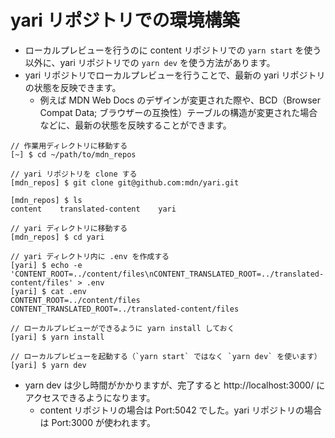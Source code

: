 # yari リポジトリでの環境構築

- ローカルプレビューを行うのに content リポジトリでの `yarn start` を使う以外に、yari リポジトリでの `yarn dev` を使う方法があります。
- yari リポジトリでローカルプレビューを行うことで、最新の yari リポジトリの状態を反映できます。
    - 例えば MDN Web Docs のデザインが変更された際や、BCD（Browser Compat Data; ブラウザーの互換性）テーブルの構造が変更された場合などに、最新の状態を反映することができます。

```
// 作業用ディレクトリに移動する
[~] $ cd ~/path/to/mdn_repos

// yari リポジトリを clone する
[mdn_repos] $ git clone git@github.com:mdn/yari.git

[mdn_repos] $ ls
content    translated-content    yari

// yari ディレクトリに移動する
[mdn_repos] $ cd yari

// yari ディレクトリ内に .env を作成する
[yari] $ echo -e 'CONTENT_ROOT=../content/files\nCONTENT_TRANSLATED_ROOT=../translated-content/files' > .env
[yari] $ cat .env
CONTENT_ROOT=../content/files
CONTENT_TRANSLATED_ROOT=../translated-content/files

// ローカルプレビューができるように yarn install しておく
[yari] $ yarn install

// ローカルプレビューを起動する（`yarn start` ではなく `yarn dev` を使います）
[yari] $ yarn dev
```

- yarn dev は少し時間がかかりますが、完了すると http://localhost:3000/ にアクセスできるようになります。
    - content リポジトリの場合は Port:5042 でした。yari リポジトリの場合は Port:3000 が使われます。

